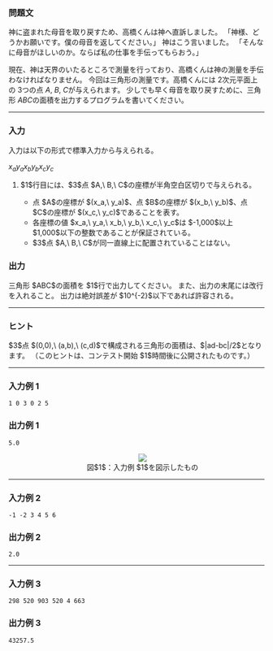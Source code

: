 
<div>

<div>

### **問題文**

<section>
神に盗まれた母音を取り戻すため、高橋くんは神へ直訴しました。
「神様、どうかお願いです。僕の母音を返してください。」
神はこう言いました。
「そんなに母音がほしいのか。ならば私の仕事を手伝ってもらおう。」

現在、神は天界のいたるところで測量を行っており、高橋くんは神の測量を手伝わなければなりません。
今回は三角形の測量です。高橋くんには $2$次元平面上の $3$つの点 $A,\ B,\ C$が与えられます。
少しでも早く母音を取り戻すために、三角形 $ABC$の面積を出力するプログラムを書いてください。

</section>

</div>

---

<div>

### **入力**

<section>
入力は以下の形式で標準入力から与えられる。

<div>

$x_a$$y_a$$x_b$$y_b$$x_c$$y_c$
</div>

<ol>

<li>
$1$行目には、$3$点 $A,\ B,\ C$の座標が半角空白区切りで与えられる。
</li>

<ul>

<li>
点 $A$の座標が $(x_a,\ y_a)$、点 $B$の座標が $(x_b,\ y_b)$、点 $C$の座標が $(x_c,\ y_c)$であることを表す。
</li>

<li>
各座標の値 $x_a,\ y_a,\ x_b,\ y_b,\ x_c,\ y_c$は $-1,000$以上 $1,000$以下の整数であることが保証されている。
</li>

<li>
$3$点 $A,\ B,\ C$が同一直線上に配置されていることはない。
</li>

</ul>

</ol>

</section>

</div>

<div>

### **出力**

<section>
三角形 $ABC$の面積を $1$行で出力してください。
また、出力の末尾には改行を入れること。
出力は絶対誤差が $10^{-2}$以下であれば許容される。

</section>

</div>

---

<div>

### **ヒント**

<section>
$3$点 $(0,0),\ (a,b),\ (c,d)$で構成される三角形の面積は、$|ad-bc|/2$となります。
（このヒントは、コンテスト開始 $1$時間後に公開されたものです。）

</section>

</div>

---

<div>

### **入力例 1**

<section>

```
1 0 3 0 2 5
```

</section>

</div>

<div>

### **出力例 1**

<section>

```
5.0
```

<ul>

<div style="text-align: center;">

<img src="https://atcoder.jp/img/abc/002/3_1.png">

</img>

<div>
図$1$：入力例 $1$を図示したもの
</div>

</div>

</ul>

</section>

</div>

---

<div>

### **入力例 2**

<section>

```
-1 -2 3 4 5 6
```

</section>

</div>

<div>

### **出力例 2**

<section>

```
2.0
```

</section>

</div>

---

<div>

### **入力例 3**

<section>

```
298 520 903 520 4 663
```

</section>

</div>

<div>

### **出力例 3**

<section>

```
43257.5
```

</section>

</div>

</div>

